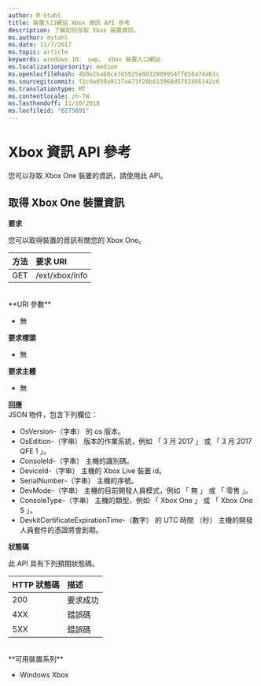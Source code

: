 ```yaml
---
author: M-Stahl
title: 裝置入口網站 Xbox 資訊 API 參考
description: 了解如何存取 Xbox 裝置資訊。
ms.author: mstahl
ms.date: 11/7/2017
ms.topic: article
keywords: windows 10、 uwp、 xbox 裝置入口網站
ms.localizationpriority: medium
ms.openlocfilehash: 4b0e2bab0ce7d5525e8032809954ff656a74a61c
ms.sourcegitcommit: f2c9a050a9137a473f28b613968d5782866142c6
ms.translationtype: MT
ms.contentlocale: zh-TW
ms.lasthandoff: 11/10/2018
ms.locfileid: "6275691"
---
```

# <a name="xbox-info-api-reference"></a>Xbox 資訊 API 參考   
您可以存取 Xbox One 裝置的資訊，請使用此 API。

## <a name="get-xbox-one-device-information"></a>取得 Xbox One 裝置資訊

**要求**

您可以取得裝置的資訊有關您的 Xbox One。

方法      | 要求 URI
:------     | :-----
GET | /ext/xbox/info
<br />
**URI 參數**

- 無

**要求標頭**

- 無

**要求主體**

- 無

**回應**   
JSON 物件，包含下列欄位：

* OsVersion-（字串） 的 os 版本。
* OsEdition-（字串） 版本的作業系統，例如 「 3 月 2017 」 或 「 3 月 2017 QFE 1 」。
* ConsoleId-（字串） 主機的識別碼。
* DeviceId-（字串） 主機的 Xbox Live 裝置 id。
* SerialNumber-（字串） 主機的序號。
* DevMode-（字串） 主機的目前開發人員模式，例如 「 無 」 或 「 零售 」。
* ConsoleType-（字串） 主機的類型，例如 「 Xbox One 」 或 「 Xbox One S 」。
* DevkitCertificateExpirationTime-（數字） 的 UTC 時間 （秒） 主機的開發人員套件的憑證將會到期。

**狀態碼**

此 API 具有下列預期狀態碼。

HTTP 狀態碼      | 描述
:------     | :-----
200 | 要求成功
4XX | 錯誤碼
5XX | 錯誤碼

<br />
**可用裝置系列**

* Windows Xbox